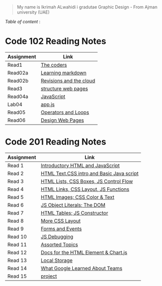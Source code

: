 
 
 >My name is Ikrimah ALwahidi 
 >i gradutae Graphic Design - From Ajman university (UAE)

  *Table of content* :

 # Code 102 Reading Notes

   |   Assignment  |         Link                          |
   |---------------|---------------------------------------|
   |  Read1        | [The coders](read1.md)                |
   |  Read02a      | [Learning markdown](read021.md)       |
   |  Read02b      | [Revisions and the cloud](read02b.md) |         
   |  Read3        | [structure web pages ](read3.md)      |     
   |  Read04a      | [JavaScript](read04a.md)              |
   |  Lab04        | [app.js](Lab04.md)                    |
   |  Read05       | [Operators and Loops](read05)         |
   |  Read06       | [Design Web Pages](read06)            |
   
   
   
   # Code 201 Reading Notes

    
   |   Assignment  |         Link                                            |
   |---------------|---------------------------------------                  |
   |  Read 1       | [Introductory HTML and JavaScript](class-01.md)         |
   |  Read 2       | [HTML Text,CSS intro,and Basic Java script](class-02.md)|       
   |  Read 3       | [HTML Lists, CSS Boxes, JS Control Flow](read03/code201.md)             |    
   |  Read 4       | [HTML Links, CSS Layout, JS Functions]()                |     
   |  Read 5       | [HTML Images; CSS Color & Text]()                       |
   |  Read 6       | [ JS Object Literals; The DOM]()                        |
   |  Read 7       | [HTML Tables; JS Constructor]()                         |
   |  Read 8       | [More CSS Layout]()                                     |
   |  Read 9       | [Forms and Events]()                                    |
   |  Read 10      | [JS Debugging]()                                        |
   |  Read 11      | [Assorted Topics]()                                     |
   |  Read 12      | [Docs for the HTML <canvas> Element & Chart.js]()       |    
   |  Read 13      | [Local Storage]()                                       |
   |  Read 14      | [What Google Learned About Teams]()                     |  
   |  Read 15      | [project]()                                             |
